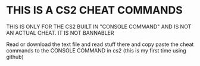 # THIS IS A CS2 CHEAT COMMANDS
THIS IS ONLY FOR THE CS2 BUILT IN "CONSOLE COMMAND" AND IS NOT AN ACTUAL CHEAT. IT IS NOT BANNABLER

Read or download the text file and read stuff there and copy paste the cheat commands to the CONSOLE COMMAND in cs2
(this is my first time using github)
